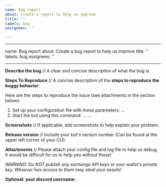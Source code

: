 ```yaml
---
name: Bug report
about: Create a report to help us improve
title: ''
labels: bug
assignees: ''

---
```


---
name: Bug report
about: Create a bug report to help us improve
title: ''
labels: bug
assignees: ''

---

**Describe the bug**
// A clear and concise description of what the bug is.

**Steps To Reproduce**
// A concise description of the **steps to reproduce the buggy behavior**:

Here are the steps to reproduce the issue (see attachments in the section below):
1. Set up your configuration file with these parameters: ...
2. Start the bot using this command: ...
...

**Screenshots**
// If applicable, add screenshots to help explain your problem.

**Release version**
// Include your bot's version number (Can be found at the upper left corner of your CLI).

**Attachments**
// Please attach your config file and log file to help us debug. It would be difficult for us to help you without those! 


*WARNING: Do NOT publish any exchange API keys or your wallet's private key. Whoever has access to them may steal your assets!*

**Optional: your discord username:**
